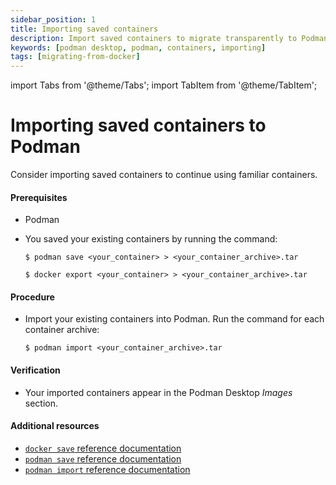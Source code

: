 ```yaml
---
sidebar_position: 1
title: Importing saved containers
description: Import saved containers to migrate transparently to Podman, and continue using familiar containers.
keywords: [podman desktop, podman, containers, importing]
tags: [migrating-from-docker]
---
```


import Tabs from '@theme/Tabs';
import TabItem from '@theme/TabItem';

# Importing saved containers to Podman

Consider importing saved containers to continue using familiar containers.

#### Prerequisites

- Podman

- You saved your existing containers by running the command:

  <Tabs groupId="container-engines">
    <TabItem value="podman" label="Podman">

  ```shell-session
  $ podman save <your_container> > <your_container_archive>.tar
  ```

    </TabItem>
    <TabItem value="docker" label="Docker">

  ```shell-session
  $ docker export <your_container> > <your_container_archive>.tar
  ```

    </TabItem>
  </Tabs>

#### Procedure

- Import your existing containers into Podman.
  Run the command for each container archive:

  ```shell-session
  $ podman import <your_container_archive>.tar
  ```

#### Verification

- Your imported containers appear in the Podman Desktop _Images_ section.

#### Additional resources

- [`docker save` reference documentation](https://docs.docker.com/engine/reference/commandline/save/)
- [`podman save` reference documentation](https://docs.podman.io/en/latest/markdown/podman-save.1.html)
- [`podman import` reference documentation](https://docs.podman.io/en/latest/markdown/podman-import.1.html)
